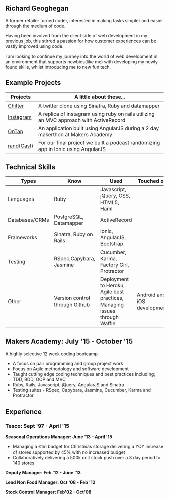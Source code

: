 ## Richard Geoghegan

A former retailer turned coder, interested in making tasks simpler and easier through the medium of code. 

Having been involved from the client side of web development in my previous job, this stirred a passion for how customer experiences can be vastly improved using code.

I am looking to continue my journey into the world of web development in an environment that supports newbies(like me) with developing my newly found skills, whilst introducing me to new fun tech.

## Example Projects

| Projects | A little about these... |
| ---------------- | -------------------------------------------------------- |
| [Chitter](https://github.com/richgeog/chitter-challenge.git) | A twitter clone using Sinatra, Ruby and datamapper | 
| [Instagram](https://github.com/richgeog/instagram-challenge.git) | A replica of instagram using ruby on rails utilizing an MVC approach with ActiveRecord |
| [OnTap](https://github.com/richgeog/OnTap2.git) | An application built using AngularJS during a 2 day makerthon at Makers Academy |
| [rand(Cast)](https://github.com/ShuflCast/randCast.git) | For our final project we built a podcast randomizing app in Ionic using AngularJS

## Technical Skills

| Types | Know | Used | Touched on |
| ----------     | ----------     | ------------      | ----------      |
| Languages | Ruby |Javascript, jQuery, CSS, HTML5, Haml |
| Databases/ORMs |PostgreSQL, Datamapper | ActiveRecord |
| Frameworks | Sinatra, Ruby on Rails | Ionic, AngularJS, Bootstrap |
| Testing | RSpec,Capybara, Jasmine |Cucumber, Karma, Factory Girl, Protractor |
| Other | Version control through Github |Deployment to Heroku, Agile best practices, Managing issues through Waffle | Android and iOS development | 

## Makers Academy: July '15 - October '15

A highly selective 12 week coding bootcamp

- A focus on pair programming and group project work
- Focus on Agile methodology and software development
- Taught cutting edge coding techniques and best practices including; TDD, BDD, OOP and MVC
- Ruby, Rails, Javascript, jQuery, AngularJS and Sinatra
- Testing suites - RSpec, Capybara, Jasmine, Cucumber, Karma and Protractor
    

## Experience
### Tesco: Sept '97 - April '15

**Seasonal Operations Manager: June '13  - April '15**

- Managing a £1m budget for Christmas storage delivering a YOY increase of stores supported by 45% with no increased budget
- Collaboratively delivering a 500k unit stock push over a 3 day period to 140 stores

**Deputy Manager: Feb '12 - June '13**

**Lead Non Food Manager: Oct '08 - Feb '12**

**Stock Control Manager: Feb'02 - Oct'08**

